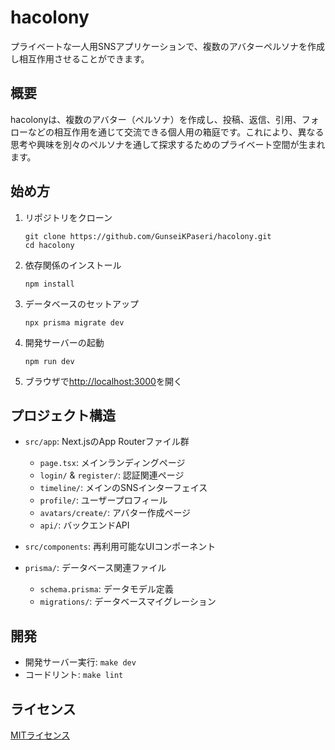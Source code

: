 # hacolony

プライベートな一人用SNSアプリケーションで、複数のアバターペルソナを作成し相互作用させることができます。

## 概要

hacolonyは、複数のアバター（ペルソナ）を作成し、投稿、返信、引用、フォローなどの相互作用を通じて交流できる個人用の箱庭です。これにより、異なる思考や興味を別々のペルソナを通して探求するためのプライベート空間が生まれます。

## 始め方

1. リポジトリをクローン
   ```
   git clone https://github.com/GunseiKPaseri/hacolony.git
   cd hacolony
   ```

2. 依存関係のインストール
   ```
   npm install
   ```

3. データベースのセットアップ
   ```
   npx prisma migrate dev
   ```

4. 開発サーバーの起動
   ```
   npm run dev
   ```

5. ブラウザで[http://localhost:3000](http://localhost:3000)を開く

## プロジェクト構造

- `src/app`: Next.jsのApp Routerファイル群
  - `page.tsx`: メインランディングページ
  - `login/` & `register/`: 認証関連ページ
  - `timeline/`: メインのSNSインターフェイス
  - `profile/`: ユーザープロフィール
  - `avatars/create/`: アバター作成ページ
  - `api/`: バックエンドAPI

- `src/components`: 再利用可能なUIコンポーネント
- `prisma/`: データベース関連ファイル
  - `schema.prisma`: データモデル定義
  - `migrations/`: データベースマイグレーション

## 開発

- 開発サーバー実行: `make dev`
- コードリント: `make lint`

## ライセンス

[MITライセンス](LICENSE)